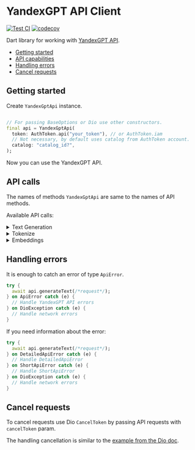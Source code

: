 # YandexGPT API Client

[![Test CI](https://github.com/vladcto/yandex-gpt-rest-api/actions/workflows/test_with_coverage.yaml/badge.svg?branch=main&event=push)](https://github.com/vladcto/yandex-gpt-rest-api/actions/workflows/test_with_coverage.yaml)
[![codecov](https://codecov.io/gh/vladcto/yandex-gpt-rest-api/graph/badge.svg?token=747T4E5KE6)](https://codecov.io/gh/vladcto/yandex-gpt-rest-api)

Dart library for working with [YandexGPT API](https://cloud.yandex.ru/en/docs/yandexgpt/).

- [Getting started](#getting-started)
- [API capabilities](#api-capabilities)
- [Handling errors](#handling-errors)
- [Cancel requests](#cancel-requests)

## Getting started

Create `YandexGptApi` instance.

```dart

// For passing BaseOptions or Dio use other constructors.
final api = YandexGptApi(
  token: AuthToken.api("your_token"), // or AuthToken.iam
  // Not necessary, by default uses catalog from AuthToken account.
  catalog: "catalog_id?",
);
```

Now you can use the YandexGPT API.

## API calls

The names of methods `YandexGptApi` are same to the names of API methods.

Available API calls:

<details>
<summary>Text Generation</summary>

When generating large text with configured small `dio.options.receiveTimeout` a timeout error may occur.

### Generate sync text

```dart
final response = await api.generateText(
  TextGenerationRequest(
    model: GModel.yandexGpt('folder_id'),
    messages: const [
      Message.system("Some joke"),
      Message.user("Generate joke"),
    ],
  ),
);
print(response.alternatives.first.message);
print(response.usage.totalTokens);
```

### Generate async text

The `generateAsyncText` returns the [Operation object](https://cloud.yandex.com/en/docs/api-design-guide/concepts/operation).

For handling `Operation` you can use [getOperationTextGenerate](#fetch-async-generation-status).

```dart
final response = await api.generateAsyncText(
  TextGenerationRequest(
    model: GModel.yandexGpt('folder_id'),
    messages: const [
      Message.system("Some joke"),
      Message.user("Generate joke"),
    ],
  ),
);
print(response.done);
```

### Fetch async generation status
```dart
final asyncText = await api.generateAsyncText(/*request*/);
final response = await api.getOperationTextGenerate(asyncText.id);
print(response.done);
```

</details>

<details>
<summary>Tokenize</summary>

### Tokenize completion

```dart
final response = await api.tokenizeCompletion(
  TextGenerationRequest(
    model: GModel.yandexGpt('folder_id'),
    messages: const [
      Message.system("Some joke"),
      Message.user("Generate joke"),
    ],
  ),
);
print(response.tokens.length);
```

### Tokenize text

```dart
final response = await api.tokenizeText(
  TokenizeTextRequest(
    model: GModel.yandexGpt('folder_id'),
    text: 'some_response_text',
  ),
);
print(response.tokens.length);
```
</details>

<details>
<summary>Embeddings</summary>

### Text embedding

```dart
final response = await api.getTextEmbedding(
  EmbeddingRequest(
    model: VModel.documentation('folder_id'),
    text: 'Some text',
  ),
);
print(response.embedding);
```
</details>

## Handling errors

It is enough to catch an error of type `ApiError`.

```dart
try {
  await api.generateText(/*request*/);
} on ApiError catch (e) {
  // Handle YandexGPT API errors
} on DioException catch (e) {
  // Handle network errors
}
```

If you need information about the error:

```dart
try {
  await api.generateText(/*request*/);
} on DetailedApiError catch (e) {
  // Handle DetailedApiError
} on ShortApiError catch (e) {
  // Handle ShortApiError
} on DioException catch (e) {
  // Handle network errors
}
```

## Cancel requests

To cancel requests use Dio `CancelToken` by passing API requests with `cancelToken` param.

The handling cancellation is similar to
the [example from the Dio doc](https://github.com/cfug/dio/blob/51d0bbb74298f40ef2f54d6109c2510c978f3771/example/lib/cancel_request.dart).
